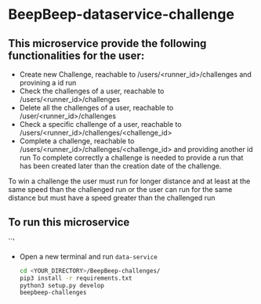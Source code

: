 # BeepBeep-dataservice-challenge

## This microservice provide the following functionalities for the user:

- Create new Challenge, reachable to /users/<runner_id>/challenges and provining a id run
- Check the challenges of a user, reachable to /users/<runner_id>/challenges
- Delete all the challenges of a user, reachable to /user/<runner_id>/challenges
- Check a specific challenge of a user, reachable to /users/<runner_id>/challenges/<challenge_id>
- Complete a challenge, reachable to /users/<runner_id>/challenges/<challenge_id> and providing another id run
    To complete correctly a challenge is needed to provide a run that has been created later than the creation date of the challenge.


To win a challenge the user must run for longer distance and at least at the same speed than the challenged run
or the user can run for the same distance but must have a speed greater than the challenged run

## To run this microservice
``'
- Open a new terminal and run `data-service`

  ```bash
  cd <YOUR_DIRECTORY>/BeepBeep-challenges/
  pip3 install -r requirements.txt
  python3 setup.py develop
  beepbeep-challenges
  ```
